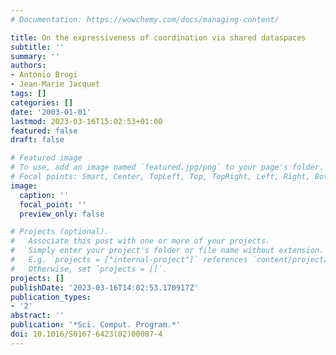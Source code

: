 ```yaml
---
# Documentation: https://wowchemy.com/docs/managing-content/

title: On the expressiveness of coordination via shared dataspaces
subtitle: ''
summary: ''
authors:
- Antonio Brogi
- Jean-Marie Jacquet
tags: []
categories: []
date: '2003-01-01'
lastmod: 2023-03-16T15:02:53+01:00
featured: false
draft: false

# Featured image
# To use, add an image named `featured.jpg/png` to your page's folder.
# Focal points: Smart, Center, TopLeft, Top, TopRight, Left, Right, BottomLeft, Bottom, BottomRight.
image:
  caption: ''
  focal_point: ''
  preview_only: false

# Projects (optional).
#   Associate this post with one or more of your projects.
#   Simply enter your project's folder or file name without extension.
#   E.g. `projects = ["internal-project"]` references `content/project/deep-learning/index.md`.
#   Otherwise, set `projects = []`.
projects: []
publishDate: '2023-03-16T14:02:53.170917Z'
publication_types:
- '2'
abstract: ''
publication: '*Sci. Comput. Program.*'
doi: 10.1016/S0167-6423(02)00087-4
---
```

